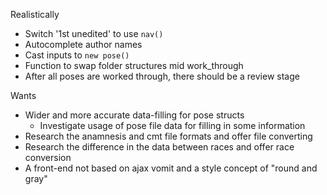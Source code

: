 Realistically
* Switch '1st unedited' to use `nav()`
* Autocomplete author names
* Cast inputs to `new pose()`
* Function to swap folder structures mid work_through
* After all poses are worked through, there should be a review stage

Wants

* Wider and more accurate data-filling for pose structs
  * Investigate usage of pose file data for filling in some information
* Research the anamnesis and cmt file formats and offer file converting
* Research the difference in the data between races and offer race conversion
* A front-end not based on ajax vomit and a style concept of "round and gray"